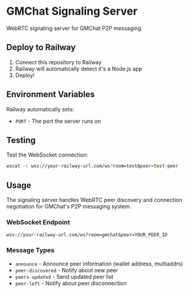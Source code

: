 # GMChat Signaling Server

WebRTC signaling server for GMChat P2P messaging.

## Deploy to Railway

1. Connect this repository to Railway
2. Railway will automatically detect it's a Node.js app
3. Deploy!

## Environment Variables

Railway automatically sets:
- `PORT` - The port the server runs on

## Testing

Test the WebSocket connection:
```bash
wscat -c wss://your-railway-url.com/ws?room=test&peer=test-peer
```

## Usage

The signaling server handles WebRTC peer discovery and connection negotiation for GMChat's P2P messaging system.

### WebSocket Endpoint

```
wss://your-railway-url.com/ws?room=gmchat&peer=YOUR_PEER_ID
```

### Message Types

- `announce` - Announce peer information (wallet address, multiaddrs)
- `peer-discovered` - Notify about new peer
- `peers-updated` - Send updated peer list
- `peer-left` - Notify about peer disconnection
